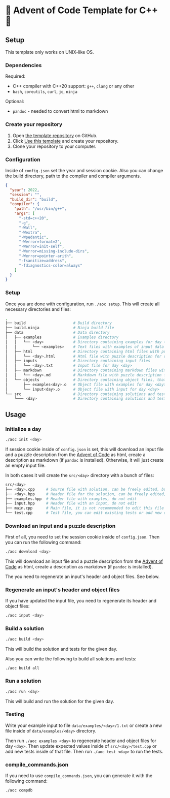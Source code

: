 # 🎄 Advent of Code Template for C++ 🎄

## Setup

This template only works on UNIX-like OS.

### Dependencies

Required:  
- C++ compiler with C++20 support: `g++`, `clang` or any other
- `bash`, `coreutils`, `curl`, `jq`, `ninja`

Optional:  
- `pandoc` - needed to convert html to markdown

### Create your repository

1. Open [the template repository](https://github.com/infastin/advent-of-code-cpp) on GitHub.
2. Click [Use this template](https://github.com/infastin/advent-of-code-cpp/generate) and create your repository.
3. Clone your repository to your computer.

### Configuration

Inside of `config.json` set the year and session cookie.
Also you can change the build directory, path to the compiler and compiler arguments.

```json
{
  "year": 2022,
  "session": "",
  "build_dir": "build",
  "compiler": {
    "path": "/usr/bin/g++",
    "args": [
      "-std=c++20",
      "-g",
      "-Wall",
      "-Wextra",
      "-Wpedantic",
      "-Werror=format=2",
      "-Werror=init-self",
      "-Werror=missing-include-dirs",
      "-Werror=pointer-arith",
      "-fsanitize=address",
      "-fdiagnostics-color=always"
    ]
  }
}
```

### Setup

Once you are done with configuration, run `./aoc setup`.
This will create all necessary directories and files:
```bash
.
├── build                     # Build directory
├── build.ninja               # Ninja build file
├── data                      # Data directory
│   ├── examples              # Examples directory
│   │   └── <day>             # Directory containing examples for day <day> 
│   │       └── <examples>    # Text files with examples of input data
│   ├── html                  # Directory containing html files with puzzle descriptions
│   │   └── <day>.html        # Html file with puzzle description for day <day>
│   ├── inputs                # Directory containing input files
│   │   └── <day>.txt         # Input file for day <day>
│   ├── markdown              # Directory containing markdown files with puzzle descriptions
│   │   └── <day>.md          # Markdown file with puzzle description for day <day>
│   └── objects               # Directory containing object files, that contain examples and input as binary data
│       ├── examples<day>.o   # Object file with examples for day <day>
│       └── input<day>.o      # Object file with input for day <day>
└── src                       # Directory containing solutions and tests
    └─── <day>                # Directory containing solutions and tests for day <day>
```

## Usage

### Initialize a day

```bash
./aoc init <day>
```

If session cookie inside of `config.json` is set, this will download
an input file and a puzzle description from the [Advent of Code](https://adventofcode.com) as html,
create a description as markdown (if `pandoc` is installed).
Otherwise, it will just create an empty input file.

In both cases it will create the `src/<day>` directory with a bunch of files:
```bash
src/<day>
├── <day>.cpp     # Source file with solution, can be freely edited, but don't change the function names and arguments
├── <day>.hpp     # Header file for the solution, can be freely edited, but don't change the function names and arguments
├── examples.hpp  # Header file with examples, do not edit
├── input.hpp     # Header file with an input, do not edit
├── main.cpp      # Main file, it is not recommended to edit this file
└── test.cpp      # Test file, you can edit existing tests or add new ones
```

### Download an input and a puzzle description

First of all, you need to set the session cookie inside of `config.json`.
Then you can run the following command:
```bash
./aoc download <day>
```

This will download an input file and a puzzle description from the [Advent of Code](https://adventofcode.com) as html,
create a description as markdown (if `pandoc` is installed).

The you need to regenerate an input's header and object files. See below.

### Regenerate an input's header and object files

If you have updated the input file, you need to regenerate its header and object files:
```bash
./aoc input <day>
```

### Build a solution

```bash
./aoc build <day>
```

This will build the solution and tests for the given day.

Also you can write the following to build all solutions and tests:
```bash
./aoc build all
```

### Run a solution

```bash
./aoc run <day>
```

This will build and run the solution for the given day.

### Testing

Write your example input to file `data/examples/<day>/1.txt` or create
a new file inside of `data/examples/<day>` directory.

Then run `./aoc examples <day>` to regenerate header and object files for day `<day>`.
Then update expected values inside of `src/<day>/test.cpp` or add new tests
inside of that file. Then run `./aoc test <day>` to run the tests.

### compile_commands.json

If you need to use `compile_commands.json`, you can generate it with the following command:
```bash
./aoc compdb
```
